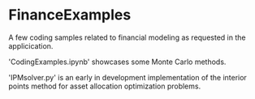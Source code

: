 # FinanceExamples

A few coding samples related to financial modeling as requested in the applicication. 

'CodingExamples.ipynb' showcases some Monte Carlo methods.

'IPMsolver.py' is an early in development implementation of the interior points method for asset allocation optimization problems.

